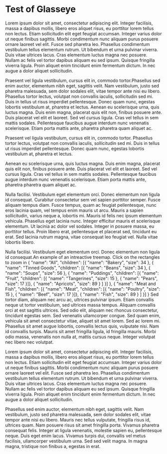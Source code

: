 Test of Glasseye
================

Lorem ipsum dolor sit amet, consectetur adipiscing elit. Integer facilisis, massa a dapibus mollis, libero eros aliquet risus, eu porttitor lorem tellus non lectus. Etiam sollicitudin elit eget feugiat accumsan. Integer varius dolor ut neque finibus sagittis. Morbi condimentum nunc aliquam purus posuere ornare laoreet vel elit. Fusce sed pharetra leo. Phasellus condimentum vestibulum tellus elementum rutrum. Ut bibendum et urna pulvinar viverra. Duis vitae ultrices lacus. Cras elementum luctus magna nec posuere. Nullam ac felis vel tortor dapibus aliquam eu sed ipsum. Quisque fringilla viverra ligula. Proin aliquet enim tincidunt enim fermentum dictum. In nec augue a dolor aliquet sollicitudin.


Praesent vel ligula vestibulum, cursus elit in, commodo tortor.<side-note>Phasellus sed enim auctor, elementum nibh eget, sagittis velit. Nam vestibulum, justo sed pharetra malesuada, sem dolor sodales elit, vitae tempor ante nisi eu libero.</side-note> Phasellus tortor lectus, volutpat non convallis iaculis, sollicitudin sed mi. Duis in tellus ut risus imperdiet pellentesque. Donec quam nunc, egestas lobortis vestibulum at, pharetra et lectus. Aenean eu scelerisque urna, quis luctus magna. Duis enim magna, placerat quis elit non, finibus posuere ante. Duis placerat vel elit et laoreet. Sed vel cursus ligula. Cras vel tellus in sem mattis sodales. Pellentesque faucibus augue interdum nunc venenatis scelerisque. Etiam porta mattis ante, pharetra pharetra quam aliquet ac.

Praesent vel ligula vestibulum, cursus elit in, commodo tortor. Phasellus tortor lectus, volutpat non convallis iaculis, sollicitudin sed mi. Duis in tellus ut risus imperdiet pellentesque. Donec quam nunc, egestas lobortis vestibulum at, pharetra et lectus. 

<margin-note>Aenean eu scelerisque urna, quis luctus magna. Duis enim magna, placerat quis elit non, finibus posuere ante. Duis placerat vel elit et laoreet. Sed vel cursus ligula. Cras vel tellus in sem mattis sodales. Pellentesque faucibus augue interdum nunc venenatis scelerisque. Etiam porta mattis ante, pharetra pharetra quam aliquet ac.</margin-note>

Nulla facilisi. Vestibulum eget elementum orci. Donec elementum non ligula id consequat. Curabitur consectetur sem vel sapien porttitor semper. Fusce aliquam tempus diam. Fusce tempus, quam ac feugiat pellentesque, nunc eros lacinia quam, vel tempus enim mauris ut arcu. Mauris a sapien sollicitudin, varius neque a, lobortis mi. Mauris id felis nec ipsum elementum vehicula. Phasellus eget lacinia nunc. Integer efficitur mauris et scelerisque elementum. Ut lacinia ac dolor vel sodales. Integer in posuere massa, eu porttitor tellus. Proin libero erat, pellentesque et placerat sed, tincidunt eu erat. Sed lacinia rutrum magna, vitae consequat leo feugiat vel. Nulla vitae lobortis libero.

Nulla facilisi. Vestibulum eget elementum orci. Donec elementum non ligula id consequat.<side-note>An example of an intreactive treemap. Click on the rectangles to zoom in
<treemap>{ "name": "All", "children": [{ "name": "Bakery", "size": 34 }, { "name": "Tinned Goods", "children": [{ "name": "Beans", "size": 34 }, { "name": "Soups", "size": 56 }, { "name": "Puddings", "children": [{ "name": "Fruit", "children": [{ "name": "Tangerines", "size": 15 }, { "name": "Pears", "size": 17 }]}, { "name": "Apricots", "size": 89 } ] }] }, { "name": "Meat and Fish", "children": [{ "name": "Meat", "children": [{ "name": "Poultry", "size": 15 }, { "name": "Beef", "size": 17 }]}, { "name": "Fish", "size": 89 } ] }] }</treemap>
</side-note> Sed tortor diam, aliquam nec arcu ac, ultrices pulvinar ipsum. Etiam convallis neque ut tortor vestibulum, sed ultrices massa tempus. Aliquam convallis orci at est sagittis ultrices. Sed odio elit, aliquam nec rhoncus consectetur, tincidunt egestas sem. Sed venenatis ullamcorper congue. Sed quam enim, vehicula sit amet consectetur vitae, aliquet sit amet lorem. Sed ac lorem mi. Phasellus sit amet augue lobortis, convallis lectus quis, vulputate nisi. Nam id convallis turpis. Mauris sit amet fringilla ligula, id fringilla mauris. Morbi odio massa, venenatis non nulla at, mattis cursus neque. Integer volutpat nec libero nec volutpat.

Lorem ipsum dolor sit amet, consectetur adipiscing elit. Integer facilisis, massa a dapibus mollis, libero eros aliquet risus, eu porttitor lorem tellus non lectus. Etiam sollicitudin elit eget feugiat accumsan. Integer varius dolor ut neque finibus sagittis. Morbi condimentum nunc aliquam purus posuere ornare laoreet vel elit. Fusce sed pharetra leo. Phasellus condimentum vestibulum tellus elementum rutrum. Ut bibendum et urna pulvinar viverra. Duis vitae ultrices lacus. Cras elementum luctus magna nec posuere. Nullam ac felis vel tortor dapibus aliquam eu sed ipsum. Quisque fringilla viverra ligula. Proin aliquet enim tincidunt enim fermentum dictum. In nec augue a dolor aliquet sollicitudin.

Phasellus sed enim auctor, elementum nibh eget, sagittis velit. Nam vestibulum, justo sed pharetra malesuada, sem dolor sodales elit, vitae tempor ante nisi eu libero. Mauris nec tellus vulputate, fringilla risus id, ultrices quam. Nam posuere risus sit amet fringilla porta. Vivamus pharetra consequat felis. Integer at ligula venenatis, molestie sapien eu, pellentesque neque. Duis eget enim lacus. Vivamus turpis dui, convallis vel metus facilisis, ullamcorper vestibulum urna. Sed sed velit magna. In magna magna, tristique non finibus a, egestas in erat.



